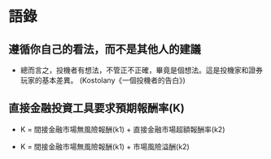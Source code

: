 # 語錄

## 遵循你自己的看法，而不是其他人的建議

* 總而言之，投機者有想法，不管正不正確，畢竟是個想法。這是投機家和證券玩家的基本差異。 (Kostolany《一個投機者的告白》)

## 直接金融投資工具要求預期報酬率(K)

* K = 間接金融市場無風險報酬(k1) + 直接金融市場超額報酬率(k2)

* K = 間接金融市場無風險報酬(k1) + 市場風險溢酬(k2)

## 
